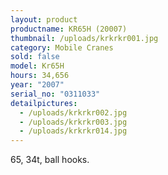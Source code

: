 ```yaml
---
layout: product
productname: KR65H (20007)
thumbnail: /uploads/krkrkr001.jpg
category: Mobile Cranes
sold: false
model: Kr65H
hours: 34,656
year: "2007"
serial_no: "0311033"
detailpictures:
  - /uploads/krkrkr002.jpg
  - /uploads/krkrkr003.jpg
  - /uploads/krkrkr014.jpg
---
```

65, 34t, ball hooks.